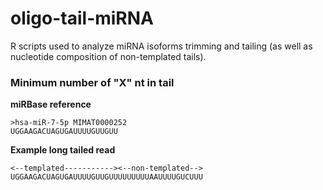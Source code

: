 # oligo-tail-miRNA
R scripts used to analyze miRNA isoforms trimming and tailing (as well as nucleotide composition of non-templated tails).

### Minimum number of "X" nt in tail

**miRBase reference**
```
>hsa-miR-7-5p MIMAT0000252
UGGAAGACUAGUGAUUUUGUUGUU
```

**Example long tailed read**
```
<--templated-----------><--non-templated-->
UGGAAGACUAGUGAUUUUGUUGUUUUUUUUUAAUUUUGUCUUU
```
